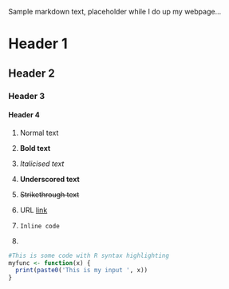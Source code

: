 Sample markdown text, placeholder while I do up my webpage...

# Header 1

## Header 2

### Header 3

#### Header 4

1. Normal text

2. **Bold text**

3. *Italicised text*

4. __Underscored text__

5. ~~Strikethrough text~~

6. URL [link](https://www.google.com.sg "Google SG home page")

7. `Inline code`

8. 

```r 
#This is some code with R syntax highlighting
myfunc <- function(x) {
  print(paste0('This is my input ', x))
}
```